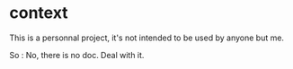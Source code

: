 # context

This is a personnal project, it's not intended to be used by anyone but me.

So : No, there is no doc. Deal with it.